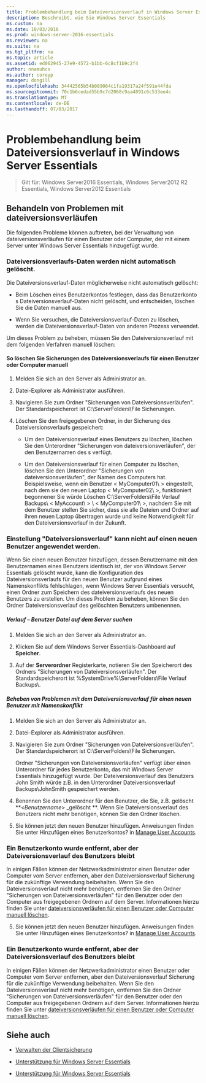 ```yaml
---
title: Problembehandlung beim Dateiversionsverlauf in Windows Server Essentials
description: Beschreibt, wie Sie Windows Server Essentials
ms.custom: na
ms.date: 10/03/2016
ms.prod: windows-server-2016-essentials
ms.reviewer: na
ms.suite: na
ms.tgt_pltfrm: na
ms.topic: article
ms.assetid: ed062945-27e9-4572-b1bb-6c8cf1b9c2f4
author: nnamuhcs
ms.author: coreyp
manager: dongill
ms.openlocfilehash: 34442565b54b089064c1fa19317a24f591e44fda
ms.sourcegitcommit: 70c1b6cedad55b9c7d2068c9aa4891c6c533ee4c
ms.translationtype: MT
ms.contentlocale: de-DE
ms.lasthandoff: 07/03/2017
---
```

# <a name="troubleshoot-file-history-in-windows-server-essentials"></a>Problembehandlung beim Dateiversionsverlauf in Windows Server Essentials

>Gilt für: Windows Server2016 Essentials, Windows Server2012 R2 Essentials, Windows Server2012 Essentials 
  
## <a name="troubleshoot-issues-with-user-file-history-backups"></a>Behandeln von Problemen mit dateiversionsverläufen  
 Die folgenden Probleme können auftreten, bei der Verwaltung von dateiversionsverläufen für einen Benutzer oder Computer, der mit einem Server unter Windows Server Essentials hinzugefügt wurde.  
  
### <a name="file-history-data-is-not-automatically-deleted"></a>Dateiversionsverlaufs-Daten werden nicht automatisch gelöscht.  
 Die Dateiversionsverlauf-Daten möglicherweise nicht automatisch gelöscht:  
  
-   Beim Löschen eines Benutzerkontos festlegen, dass das Benutzerkonto s Dateiversionsverlauf-Daten nicht gelöscht, und entscheiden, löschen Sie die Daten manuell aus.  
  
-   Wenn Sie versuchen, die Dateiversionsverlauf-Daten zu löschen, werden die Dateiversionsverlauf-Daten von anderen Prozess verwendet.  
  
 Um dieses Problem zu beheben, müssen Sie den Dateiversionsverlauf mit dem folgenden Verfahren manuell löschen:  
  
####  <a name="BKMK_manuallyDelete"></a>So löschen Sie Sicherungen des Dateiversionsverlaufs für einen Benutzer oder Computer manuell  
  
1.  Melden Sie sich an den Server als Administrator an.  
  
2.  Datei-Explorer als Administrator ausführen.  
  
3.  Navigieren Sie zum Ordner "Sicherungen von Dateiversionsverläufen". Der Standardspeicherort ist C:\ServerFolders\File Sicherungen.  
  
4.  Löschen Sie den freigegebenen Ordner, in der Sicherung des Dateiversionsverlaufs gespeichert:  
  
    -   Um den Dateiversionsverlauf eines Benutzers zu löschen, löschen Sie den Unterordner "Sicherungen von dateiversionsverläufen", der den Benutzernamen des s verfügt.  
  
    -   Um den Dateiversionsverlauf für einen Computer zu löschen, löschen Sie den Unterordner "Sicherungen von dateiversionsverläufen", der Namen des Computers hat. Beispielsweise, wenn ein Benutzer < MyComputer01\ > eingestellt, nach dem sie den neuen Laptop < MyComputer02\ >, funktioniert begonnener Sie würde Löschen C:\ServerFolders\File Verlauf Backups\\ < MyAccount\ > \\ < MyComputer01\ >, nachdem Sie mit dem Benutzer stellen Sie sicher, dass sie alle Dateien und Ordner auf ihren neuen Laptop übertragen wurde und keine Notwendigkeit für den Dateiversionsverlauf in der Zukunft.  
  
### <a name="cannot-apply-file-history-setting-to-a-new-user"></a>Einstellung "Dateiversionsverlauf" kann nicht auf einen neuen Benutzer angewendet werden.  
 Wenn Sie einen neuen Benutzer hinzufügen, dessen Benutzername mit den Benutzernamen eines Benutzers identisch ist, der von Windows Server Essentials gelöscht wurde, kann die Konfiguration des Dateiversionsverlaufs für den neuen Benutzer aufgrund eines Namenskonflikts fehlschlagen, wenn Windows Server Essentials versucht, einen Ordner zum Speichern des dateiversionsverlaufs des neuen Benutzers zu erstellen. Um dieses Problem zu beheben, können Sie den Ordner Dateiversionsverlauf des gelöschten Benutzers umbenennen.  
  
##### <a name="to-locate-user-file-history-on-the-server"></a>Verlauf – Benutzer Datei auf dem Server suchen  
  
1.  Melden Sie sich an den Server als Administrator an.  
  
2.  Klicken Sie auf dem Windows Server Essentials-Dashboard auf **Speicher**.  
  
3.  Auf der **Serverordner** Registerkarte, notieren Sie den Speicherort des Ordners "Sicherungen von Dateiversionsverläufen". Der Standardspeicherort ist %SystemDrive%\ServerFolders\File Verlauf Backups\\.  
  
##### <a name="to-resolve-file-history-issues-for-a-new-user-with-a-name-conflict"></a>Beheben von Problemen mit dem Dateiversionsverlauf für einen neuen Benutzer mit Namenskonflikt  
  
1.  Melden Sie sich an den Server als Administrator an.  
  
2.  Datei-Explorer als Administrator ausführen.  
  
3.  Navigieren Sie zum Ordner "Sicherungen von Dateiversionsverläufen". Der Standardspeicherort ist C:\ServerFolders\File Sicherungen.  
  
     Ordner "Sicherungen von Dateiversionsverläufen" verfügt über einen Unterordner für jedes Benutzerkonto, das mit Windows Server Essentials hinzugefügt wurde. Der Dateiversionsverlauf des Benutzers John Smith würde z.B. in den Unterordner Dateiversionsverlauf Backups\JohnSmith gespeichert werden.  
  
4.  Benennen Sie den Unterordner für den Benutzer, die Sie, z.B. gelöscht **<*Benutzername*> _gelöscht **. Wenn Sie Dateiversionsverlauf des Benutzers nicht mehr benötigen, können Sie den Ordner löschen.  
  

5.  Sie können jetzt den neuen Benutzer hinzufügen. Anweisungen finden Sie unter Hinzufügen eines Benutzerkontos? in [Manage User Accounts](../manage/Manage-User-Accounts-in-Windows-Server-Essentials.md).  
  
### <a name="a-user-account-was-removed-but-the-users-file-history-remains"></a>Ein Benutzerkonto wurde entfernt, aber der Dateiversionsverlauf des Benutzers bleibt  
 In einigen Fällen können der Netzwerkadministrator einen Benutzer oder Computer vom Server entfernen, aber den Dateiversionsverlauf Sicherung für die zukünftige Verwendung beibehalten. Wenn Sie den Dateiversionsverlauf nicht mehr benötigen, entfernen Sie den Ordner "Sicherungen von Dateiversionsverläufen" für den Benutzer oder den Computer aus freigegebenen Ordnern auf dem Server. Informationen hierzu finden Sie unter [dateiversionsverläufen für einen Benutzer oder Computer manuell löschen](Troubleshoot-File-History-in-Windows-Server-Essentials.md#BKMK_manuallyDelete).  

5.  Sie können jetzt den neuen Benutzer hinzufügen. Anweisungen finden Sie unter Hinzufügen eines Benutzerkontos? in [Manage User Accounts](../manage/Manage-User-Accounts-in-Windows-Server-Essentials.md).  
  
### <a name="a-user-account-was-removed-but-the-users-file-history-remains"></a>Ein Benutzerkonto wurde entfernt, aber der Dateiversionsverlauf des Benutzers bleibt  
 In einigen Fällen können der Netzwerkadministrator einen Benutzer oder Computer vom Server entfernen, aber den Dateiversionsverlauf Sicherung für die zukünftige Verwendung beibehalten. Wenn Sie den Dateiversionsverlauf nicht mehr benötigen, entfernen Sie den Ordner "Sicherungen von Dateiversionsverläufen" für den Benutzer oder den Computer aus freigegebenen Ordnern auf dem Server. Informationen hierzu finden Sie unter [dateiversionsverläufen für einen Benutzer oder Computer manuell löschen](../support/Troubleshoot-File-History-in-Windows-Server-Essentials.md#BKMK_manuallyDelete).  

  
## <a name="see-also"></a>Siehe auch  
  
-   [Verwalten der Clientsicherung](../manage/Manage-Client-Computer-Backup-in-Windows-Server-Essentials.md)  
  

-   [Unterstützung für Windows Server Essentials](Support-Windows-Server-Essentials.md)

-   [Unterstützung für Windows Server Essentials](../support/Support-Windows-Server-Essentials.md)

